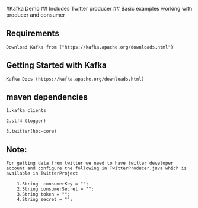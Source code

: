 #Kafka Demo
	## Includes Twitter producer 
	## Basic examples working with producer and consumer 
	
	
## Requirements

	Download Kafka from ("https://kafka.apache.org/downloads.html")
	
	
## Getting Started with  Kafka 
	
	Kafka Docs (https://kafka.apache.org/downloads.html)
	

## maven dependencies

	1.kafka_clients
	
	2.slf4 (logger)
	
	3.twitter(hbc-core)	




## Note: 
	For getting data from twitter we need to have twitter developer account and configure the following in TwitterProducer.java which is available in TwitterProject
	
		1.String  consumerKey = "";
		2.String consumerSecret = "";
		3.String token = "";
		4.String secret = "";
		
		


	